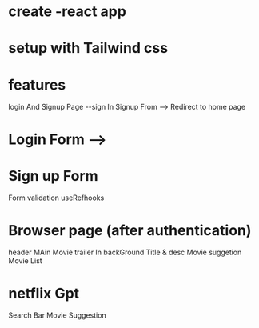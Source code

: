 # create -react app 
# setup  with Tailwind css


# features

login And Signup Page 
--sign In Signup From --> Redirect to home page 

# Login Form -->
 # Sign up Form
Form validation 
useRefhooks

# Browser page (after authentication)
header
MAin Movie
trailer In backGround 
Title & desc 
Movie suggetion
Movie List 



# netflix Gpt 
Search Bar
Movie Suggestion 